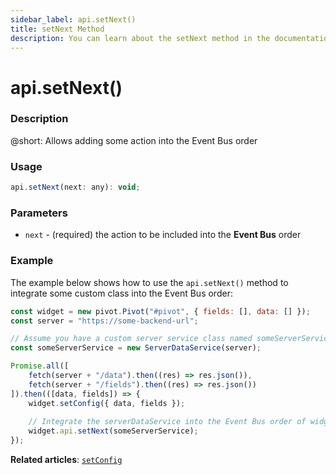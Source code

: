 ```yaml
---
sidebar_label: api.setNext()
title: setNext Method
description: You can learn about the setNext method in the documentation of the DHTMLX JavaScript Pivot library. Browse developer guides and API reference, try out code examples and live demos, and download a free 30-day evaluation version of DHTMLX Pivot.
---
```


# api.setNext()

### Description

@short: Allows adding some action into the Event Bus order

### Usage

~~~jsx {}
api.setNext(next: any): void;
~~~

### Parameters

- `next` - (required) the action to be included into the **Event Bus** order  

### Example

The example below shows how to use the `api.setNext()` method to integrate some custom class into the Event Bus order:

~~~jsx
const widget = new pivot.Pivot("#pivot", { fields: [], data: [] });
const server = "https://some-backend-url";

// Assume you have a custom server service class named someServerService
const someServerService = new ServerDataService(server);

Promise.all([
    fetch(server + "/data").then((res) => res.json()),
    fetch(server + "/fields").then((res) => res.json())
]).then(([data, fields]) => {
    widget.setConfig({ data, fields });
    
    // Integrate the serverDataService into the Event Bus order of widget
    widget.api.setNext(someServerService);
});
~~~


**Related articles**: [`setConfig`](/api/methods/setconfig-method)
